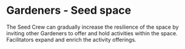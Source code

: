 # Gardeners - Seed space

The Seed Crew can gradually increase the resilience of the space by inviting other Gardeners to offer and hold activities within the space. Facilitators expand and enrich the activity offerings.